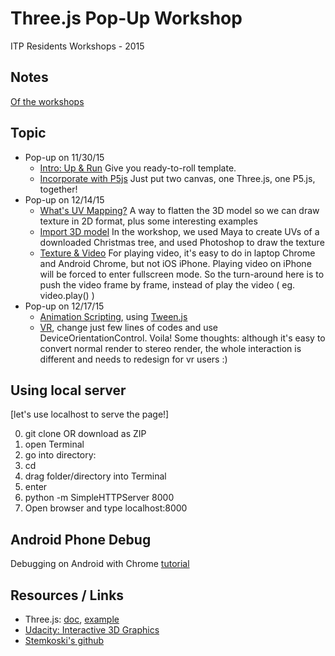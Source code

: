 # Three.js Pop-Up Workshop

ITP Residents Workshops - 2015

## Notes
<a href="https://docs.google.com/document/d/1RwYWV94LJ3hPDWqfGGE7xWkjkXSig4r1AnkLl5wyo_s/edit?usp=sharing" target="_blank">Of the workshops</a>

## Topic
* Pop-up on 11/30/15
	* <a href="http://jhclaura.github.io/Threejs-Workshop/1_intro.html" target="_blank">Intro: Up & Run</a> Give you ready-to-roll template.
	* <a href="http://jhclaura.github.io/Threejs-Workshop/2_wP5.html" target="_blank">Incorporate with P5js</a> Just put two canvas, one Three.js, one P5.js, together!
* Pop-up on 12/14/15
	* <a href="https://docs.google.com/document/d/1RwYWV94LJ3hPDWqfGGE7xWkjkXSig4r1AnkLl5wyo_s/edit#heading=h.1hvl1sgy3gjy" target="_blank">What's UV Mapping?</a> A way to flatten the 3D model so we can draw texture in 2D format, plus some interesting examples
	* <a href="http://jhclaura.github.io/Threejs-Workshop/3_model.html" target="_blank">Import 3D model</a> In the workshop, we used Maya to create UVs of a downloaded Christmas tree, and used Photoshop to draw the texture
	* <a href="http://jhclaura.github.io/Threejs-Workshop/4_video.html" target="_blank">Texture & Video</a> For playing video, it's easy to do in laptop Chrome and Android Chrome, but not iOS iPhone. Playing video on iPhone will be forced to enter fullscreen mode. So the turn-around here is to push the video frame by frame, instead of play the video ( eg. video.play() )
* Pop-up on 12/17/15
	* <a href="http://jhclaura.github.io/Threejs-Workshop/5_animation.html" target="_blank">Animation Scripting</a>, using <a href="https://docs.google.com/document/d/1RwYWV94LJ3hPDWqfGGE7xWkjkXSig4r1AnkLl5wyo_s/edit#heading=h.j6kpftyoy6uh" target="_blank">Tween.js</a>
	* <a href="http://jhclaura.github.io/Threejs-Workshop/6_vr.html" target="_blank">VR</a>, change just few lines of codes and use DeviceOrientationControl. Voila! Some thoughts: although it's easy to convert normal render to stereo render, the whole interaction is different and needs to redesign for vr users :)

## Using local server
[let's use localhost to serve the page!]

0. git clone OR download as ZIP
1. open Terminal
2. go into directory:
  1. cd 
  2. drag folder/directory into Terminal
  3. enter
3. python -m SimpleHTTPServer 8000
4. Open browser and type localhost:8000

## Android Phone Debug
Debugging on Android with Chrome <a href="https://developers.google.com/web/tools/chrome-devtools/debug/remote-debugging/remote-debugging" target="_blank">tutorial</a>

## Resources / Links
* Three.js: <a href="http://threejs.org/docs/" target="_blank">doc</a>, <a href="http://threejs.org/examples/" target="_blank">example</a>
* <a href="https://www.udacity.com/course/interactive-3d-graphics--cs291" target="_blank">Udacity: Interactive 3D Graphics</a>
* <a href="http://stemkoski.github.io/Three.js/" target="_blank">Stemkoski's github</a>